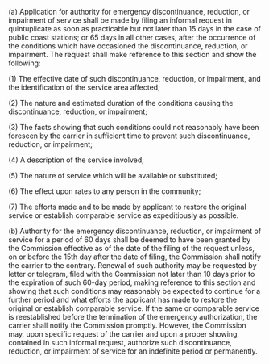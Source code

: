 (a) Application for authority for emergency discontinuance, reduction, or impairment of service shall be made by filing an informal request in quintuplicate as soon as practicable but not later than 15 days in the case of public coast stations; or 65 days in all other cases, after the occurrence of the conditions which have occasioned the discontinuance, reduction, or impairment. The request shall make reference to this section and show the following:

(1) The effective date of such discontinuance, reduction, or impairment, and the identification of the service area affected;

(2) The nature and estimated duration of the conditions causing the discontinuance, reduction, or impairment;

(3) The facts showing that such conditions could not reasonably have been foreseen by the carrier in sufficient time to prevent such discontinuance, reduction, or impairment;

(4) A description of the service involved;
              

(5) The nature of service which will be available or substituted;

(6) The effect upon rates to any person in the community;

(7) The efforts made and to be made by applicant to restore the original service or establish comparable service as expeditiously as possible.

(b) Authority for the emergency discontinuance, reduction, or impairment of service for a period of 60 days shall be deemed to have been granted by the Commission effective as of the date of the filing of the request unless, on or before the 15th day after the date of filing, the Commission shall notify the carrier to the contrary. Renewal of such authority may be requested by letter or telegram, filed with the Commission not later than 10 days prior to the expiration of such 60-day period, making reference to this section and showing that such conditions may reasonably be expected to continue for a further period and what efforts the applicant has made to restore the original or establish comparable service. If the same or comparable service is reestablished before the termination of the emergency authorization, the carrier shall notify the Commission promptly. However, the Commission may, upon specific request of the carrier and upon a proper showing, contained in such informal request, authorize such discontinuance, reduction, or impairment of service for an indefinite period or permanently.

